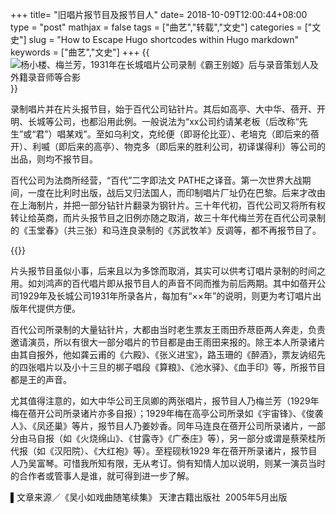 +++
title= "旧唱片报节目及报节目人"
date= 2018-10-09T12:00:44+08:00
type = "post"
mathjax = false
tags = ["曲艺","转载","文史"]
categories = ["文史"]
slug = "How to Escape Hugo shortcodes within Hugo markdown"
keywords = ["曲艺","文史"]
+++
{{<img src="https://ian2.oss-cn-hangzhou.aliyuncs.com/2018-10-09-040153.jpg" alt="杨小楼、梅兰芳，1931年在长城唱片公司录制《霸王别姬》后与录音策划人及外籍录音师等合影">}}

录制唱片并在片头报节目，始于百代公司钻针片。其后如高亭、大中华、蓓开、开明、长城等公司，也都沿用此例。一般说法为“xx公司约请某老板（后改称“先生”或“君”）唱某戏”。至如乌利文，克纶便（即哥伦比亚）、老培克（即后来的蓓开）、利喴（即后来的高亭）、物克多（即后来的胜利公司，初译谋得利）等公司的出品，则均不报节目。

百代公司为法商所经营，“百代”二字即法文 PATHE之译音。第一次世界大战期间，一度在比利时出版，战后又归法国人，而印制唱片厂址仍在巴黎。后来才改由在上海制片，并把一部分钻针片翻录为钢针片。三十年代初，百代公司又将所有权转让给英商，而片头报节目之旧例亦随之取消，故三十年代梅兰芳在百代公司录制的《玉堂春》（共三张）和马连良录制的《苏武牧羊》反调等，都不再报节目了。
<!--more-->
{{<img src="https://ian2.oss-cn-hangzhou.aliyuncs.com/2018-10-09-040139.jpg" alt="">}}

片头报节目虽似小事，后来且以为多馀而取消，其实可以供考订唱片录制的时间之用。如刘鸿声的百代唱片即从报节目人的声音不同而推为前后两期。其中如蓓开公司1929年及长城公司1931年所录各片，每加有“××年”的说明，则更为考订唱片出版年代提供方便。

百代公司所录制的大量钻针片，大都由当时老生票友王雨田乔荩臣两人奔走，负责邀请演员，所以有很大一部分唱片的节目都是由王雨田来报的。除王本人所录诸片由其自报外，他如龚云甫的《六殿》、《张义进宝》，路玉珊的《醉酒》，票友讷绍先的四张唱片以及小十三旦的梆子唱段《算粮》、《池水驿》、《血手印》等，所报节目都是王的声音。

尤其值得注意的，如大中华公司王凤卿的两张唱片，报节目人乃梅兰芳（1929年梅在蓓开公司所录诸片亦多自报）；1929年梅在高亭公司所录如《宇宙锋》、《俊袭人》、《凤还巢》等片，报节目人乃姜妙香。同年马连良在蓓开公司所录诸片，一部分由马自报（如《火烧绵山》、《甘露寺》《广泰庄》等），另一部分或谓是蔡荣桂所代报（如《汉阳院）、《大红袍》等）。至程砚秋1929 年在蓓开所录诸片，报节目人乃吴富琴。可惜我所知有限，无从考订。倘有知情人加以说明，则某一演员当时的合作者或管事人是谁，就可得到进一步了解。

▌文章来源／《吴小如戏曲随笔续集》 天津古籍出版社  2005年5月出版
